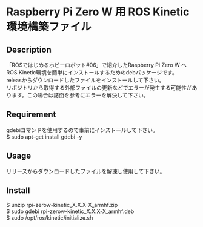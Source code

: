 Raspberry Pi Zero W 用 ROS Kinetic環境構築ファイル
====

## Description
「ROSではじめるホビーロボット#06」で紹介したRaspberry Pi Zero W へROS Kinetic環境を簡単にインストールするためのdebパッケージです。   
releasからダウンロードしたファイルをインストールして下さい。   
リポジトリから取得する外部ファイルの更新などでエラーが発生する可能性があります。この場合は誌面を参考にエラーを解決して下さい。   

## Requirement
gdebiコマンドを使用するので事前にインストールして下さい。   
$ sudo apt-get install gdebi -y

## Usage
リリースからダウンロードしたファイルを解凍し使用して下さい。   

## Install
$ unzip rpi-zerow-kinetic_X.X.X-X_armhf.zip   
$ sudo gdebi rpi-zerow-kinetic_X.X.X-X_armhf.deb   
$ sudo /opt/ros/kinetic/initialize.sh   
